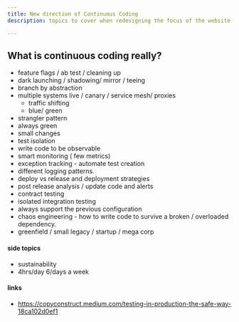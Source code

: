```yaml
---
title: New direction of Continuous Coding
description: topics to cover when redesigning the focus of the website.

---
```

## What is continuous coding really?
- feature flags / ab test / cleaning up
- dark launching / shadowing/ mirror / teeing
- branch by abstraction
- multiple systems live / canary / service mesh/ proxies
  - traffic shifting
  - blue/ green
- strangler pattern
- always green
- small changes
- test isolation
- write code to be observable
- smart monitoring ( few metrics)
- exception tracking - automate test creation
- different logging patterns. 
- deploy vs release and deployment strategies
- post release analysis / update code and alerts
- contract testing
- isolated integration testing
- always support the previous configuration
- chaos engineering - how to write code to survive a broken / overloaded dependency.
- greenfield / small legacy / startup / mega corp

#### side topics 
- sustainability
- 4hrs/day 6/days a week

#### links
- https://copyconstruct.medium.com/testing-in-production-the-safe-way-18ca102d0ef1

